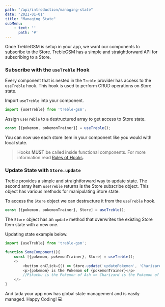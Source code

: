 ```yaml
---
path: "/api/introduction/managing-state"
date: "2021-01-01"
title: "Managing State"
subMenu: 
    - text: ''
      path: '#'
---
```


Once TrebleGSM  is setup in your app, we want our components to subscribe to the Store. TrebleGSM has a simple and straightforward API for subscribing to a Store.

### Subscribe with the `useTreble` Hook
Every component that is nested in the `Treble` provider has access to the `useTreble` hook. This hook is used to perform CRUD operations on Store state. 

Import `useTreble` into your component.
```javascript
import {useTreble} from 'treble-gsm';
```

Assign `useTreble` to a destructured array to get access to Store state.
```javascript
const [{pokemon, pokemonTrainer}] = useTreble();
```


You can now use each store item in your component like you would with local state.


>Hooks **MUST** be called inside functional components. For more information read [Rules of Hooks](https://reactjs.org/docs/hooks-rules.html).

### Update State with `Store.update`

Treble provides a simple and straightforward way to update state. The second array item `useTreble` returns is the Store subscribe object. This object has various methods for manipulating Store state.

To access the `Store` object we can destructure it from the `useTreble` hook.
```javascript
const [{pokemon, pokemonTrainer}, Store] = useTreble();
```

The `Store` object has an `update` method that overwrites the existing Store Item state with a new one.

Updating state example below.
```javascript
import {useTreble} from 'treble-gsm';

function SomeComponent(){
    const [{pokemon, pokemonTrainer}, Store] = useTreble();
    <>
        <button onClick={() => Store.update('updatePokemon', 'Charizard')}>Update State</button>
        <p>{pokemon} is the Pokemon of {pokemonTrainer}</p>
        //Pikachu is the Pokemon of Ash => Charizard is the Pokemon of Ash 
    </>
}
```

And tada your app now has global state management and is easily managed. Happy Coding! &#128187;


